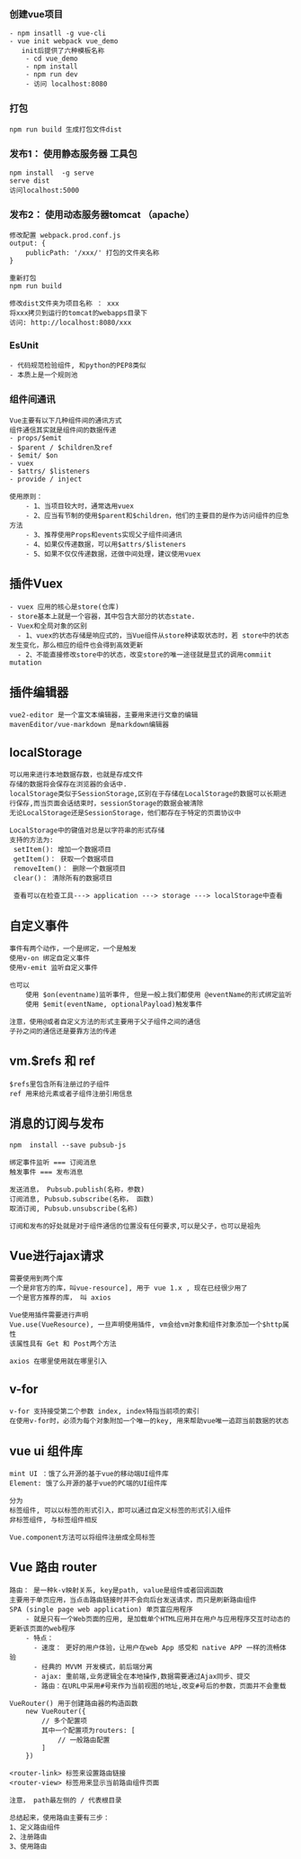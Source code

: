 ### 创建vue项目
    - npm insatll -g vue-cli
    - vue init webpack vue_demo
       init后提供了六种模板名称
        - cd vue_demo
        - npm install
        - npm run dev
        - 访问 localhost:8080

### 打包
    npm run build 生成打包文件dist

### 发布1： 使用静态服务器 工具包
    npm install  -g serve
    serve dist
    访问localhost:5000 

### 发布2： 使用动态服务器tomcat  （apache）
    修改配置 webpack.prod.conf.js
    output: {
        publicPath: '/xxx/' 打包的文件夹名称
    }

    重新打包
    npm run build

    修改dist文件夹为项目名称 ： xxx
    将xxx拷贝到运行的tomcat的webapps目录下
    访问: http://localhost:8080/xxx

### EsUnit 
    - 代码规范检验组件, 和python的PEP8类似
    - 本质上是一个规则池


### 组件间通讯
    Vue主要有以下几种组件间的通讯方式
    组件通信其实就是组件间的数据传递
    - props/$emit
    - $parent / $children及ref
    - $emit/ $on
    - vuex
    - $attrs/ $listeners
    - provide / inject

    使用原则：
        - 1、当项目较大时，通常选用vuex
        - 2、应当有节制的使用$parent和$children，他们的主要目的是作为访问组件的应急方法
        - 3、推荐使用Props和events实现父子组件间通讯
        - 4、如果仅传递数据，可以用$attrs/$listeners
        - 5、如果不仅仅传递数据，还做中间处理，建议使用vuex


## 插件Vuex
    - vuex 应用的核心是store(仓库)
    - store基本上就是一个容器，其中包含大部分的状态state.
    - Vuex和全局对象的区别
      - 1、vuex的状态存储是响应式的，当Vue组件从store种读取状态时，若 store中的状态发生变化，那么相应的组件也会得到高效更新
      - 2、不能直接修改store中的状态，改变store的唯一途径就是显式的调用commiit mutation

## 插件编辑器
    vue2-editor 是一个富文本编辑器，主要用来进行文章的编辑
    mavenEditor/vue-markdown 是markdown编辑器

## localStorage
    可以用来进行本地数据存数，也就是存成文件
    存储的数据将会保存在浏览器的会话中.
    localStorage类似于SessionStorage,区别在于存储在LocalStorage的数据可以长期进行保存,而当页面会话结束时，sessionStorage的数据会被清除
    无论LocalStorage还是SessionStorage，他们都存在于特定的页面协议中

    LocalStorage中的键值对总是以字符串的形式存储
    支持的方法为:
     setItem(): 增加一个数据项目
     getItem()： 获取一个数据项目
     removeItem()： 删除一个数据项目
     clear()： 清除所有的数据项目

     查看可以在检查工具---> application ---> storage ---> localStorage中查看

## 自定义事件
    事件有两个动作，一个是绑定，一个是触发
    使用v-on 绑定自定义事件
    使用v-emit 监听自定义事件

    也可以
        使用 $on(eventname)监听事件, 但是一般上我们都使用 @eventName的形式绑定监听
        使用 $emit(eventName, optionalPayload)触发事件
    
    注意，使用@或者自定义方法的形式主要用于父子组件之间的通信
    子孙之间的通信还是要靠方法的传递

## vm.$refs 和 ref
    $refs里包含所有注册过的子组件
    ref 用来给元素或者子组件注册引用信息

## 消息的订阅与发布
    npm  install --save pubsub-js

    绑定事件监听 === 订阅消息
    触发事件 === 发布消息

    发送消息， Pubsub.publish(名称，参数)
    订阅消息, Pubsub.subscribe(名称， 函数)
    取消订阅, Pubsub.unsubscribe(名称)

    订阅和发布的好处就是对于组件通信的位置没有任何要求,可以是父子，也可以是祖先

## Vue进行ajax请求
    需要使用到两个库
    一个是非官方的库，叫vue-resource], 用于 vue 1.x , 现在已经很少用了
    一个是官方推荐的库， 叫 axios

    Vue使用插件需要进行声明
    Vue.use(VueResource), 一旦声明使用插件, vm会给vm对象和组件对象添加一个$http属性
    该属性具有 Get 和 Post两个方法

    axios 在哪里使用就在哪里引入

## v-for
    v-for 支持接受第二个参数 index, index特指当前项的索引
    在使用v-for时，必须为每个对象附加一个唯一的key, 用来帮助vue唯一追踪当前数据的状态

## vue ui 组件库
    mint UI ：饿了么开源的基于vue的移动端UI组件库
    Element: 饿了么开源的基于vue的PC端的UI组件库

    分为
    标签组件, 可以以标签的形式引入，即可以通过自定义标签的形式引入组件
    非标签组件, 与标签组件相反

    Vue.component方法可以将组件注册成全局标签

## Vue 路由 router
    路由： 是一种k-v映射关系, key是path, value是组件或者回调函数
    主要用于单页应用，当点击路由链接时并不会向后台发送请求，而只是刷新路由组件
    SPA (single page web application) 单页富应用程序
        - 就是只有一个Web页面的应用, 是加载单个HTML应用并在用户与应用程序交互时动态的更新该页面的web程序
        - 特点：
          - 速度： 更好的用户体验，让用户在web App 感受和 native APP 一样的流畅体验
          - 经典的 MVVM 开发模式，前后端分离
          - ajax: 重前端,业务逻辑全在本地操作,数据需要通过Ajax同步、提交
          - 路由：在URL中采用#号来作为当前视图的地址,改变#号后的参数，页面并不会重载

    VueRouter() 用于创建路由器的构造函数
        new VueRouter({
            // 多个配置项
            其中一个配置项为routers: [
                // 一般路由配置
            ] 
        })

    <router-link> 标签来设置路由链接
    <router-view> 标签用来显示当前路由组件页面

    注意， path最左侧的 / 代表根目录

    总结起来，使用路由主要有三步：
    1、定义路由组件
    2、注册路由
    3、使用路由

    


